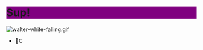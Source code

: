 <div style="background-color:purple;"><h1>Sup!</h1></div>
<img src=https://c.tenor.com/YFH8r7l0IX0AAAAd/walter-white-falling.gif alt='walter-white-falling.gif'>
<ul style="list-style-type:square">
<li>💪C</li>
</ul>

<!---
Vaisaz/Vaisaz is a ✨ special ✨ repository because its `README.md` (this file) appears on your GitHub profile.
You can click the Preview link to take a look at your changes.
--->

